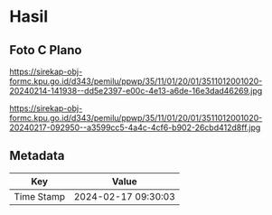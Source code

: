 # Hasil

## Foto C Plano

https://sirekap-obj-formc.kpu.go.id/d343/pemilu/ppwp/35/11/01/20/01/3511012001020-20240214-141938--dd5e2397-e00c-4e13-a6de-16e3dad46269.jpg

https://sirekap-obj-formc.kpu.go.id/d343/pemilu/ppwp/35/11/01/20/01/3511012001020-20240217-092950--a3599cc5-4a4c-4cf6-b902-26cbd412d8ff.jpg


## Metadata

| Key        | Value               |
| ---------- | ------------------- |
| Time Stamp | 2024-02-17 09:30:03 |



